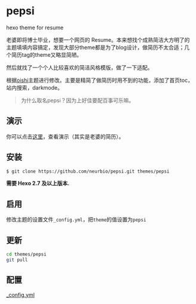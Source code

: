 # pepsi
hexo theme for resume

老婆即将博士毕业，想要一个网页的 Resume。本来想找个成熟简洁大方明了的主题填填内容搞定，发现大部分theme都是为了blog设计，做简历不太合适；几个简历tag的theme又略显简陋。

然后就找了一个个人比较喜欢的简洁风格模版，做了一下适配。

根据[oishi](http://henryhuang.github.io/oishi/)主题进行修改。主要是精简了做简历时用不到的功能，添加了首页toc，站内搜索，darkmode。

> 为什么取名pepsi？因为上好佳要配百事可乐嘛。
> 
## 演示

你可以点击[这里](http://xydbcs.github.io/)，查看演示（其实是老婆的简历）。

## 安装

``` bash
$ git clone https://github.com/neurbio/pepsi.git themes/pepsi
```
**需要 Hexo 2.7 及以上版本.**

## 启用

修改主题的设置文件`_config.yml`，把`theme`的值设置为`pepsi`

## 更新

``` bash
cd themes/pepsi
git pull
```

## 配置

[_config.yml](_config.yml)
